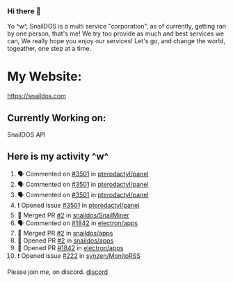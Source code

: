 ### Hi there 👋
Yo ^w^,
SnailDOS is a multi service "corporation", as of currently, getting ran by one person, that's me!
We try too provide as much and best services we can, We really hope you enjoy our services!
Let's go, and change the world, togeather, one step at a time.
# My Website:
https://snaildos.com
## Currently Working on:
SnailDOS API
## Here is my activity ^w^
<!--START_SECTION:activity-->
1. 🗣 Commented on [#3501](https://github.com/pterodactyl/panel/issues/3501) in [pterodactyl/panel](https://github.com/pterodactyl/panel)
2. 🗣 Commented on [#3501](https://github.com/pterodactyl/panel/issues/3501) in [pterodactyl/panel](https://github.com/pterodactyl/panel)
3. 🗣 Commented on [#3501](https://github.com/pterodactyl/panel/issues/3501) in [pterodactyl/panel](https://github.com/pterodactyl/panel)
4. ❗️ Opened issue [#3501](https://github.com/pterodactyl/panel/issues/3501) in [pterodactyl/panel](https://github.com/pterodactyl/panel)
5. 🎉 Merged PR [#2](https://github.com/snaildos/SnailMiner/pull/2) in [snaildos/SnailMiner](https://github.com/snaildos/SnailMiner)
6. 🗣 Commented on [#1842](https://github.com/electron/apps/issues/1842) in [electron/apps](https://github.com/electron/apps)
7. 🎉 Merged PR [#2](https://github.com/snaildos/apps/pull/2) in [snaildos/apps](https://github.com/snaildos/apps)
8. 💪 Opened PR [#2](https://github.com/snaildos/apps/pull/2) in [snaildos/apps](https://github.com/snaildos/apps)
9. 💪 Opened PR [#1842](https://github.com/electron/apps/pull/1842) in [electron/apps](https://github.com/electron/apps)
10. ❗️ Opened issue [#222](https://github.com/synzen/MonitoRSS/issues/222) in [synzen/MonitoRSS](https://github.com/synzen/MonitoRSS)
<!--END_SECTION:activity-->
Please join me, on discord.
[discord](https://invite.gg/snaildos)
